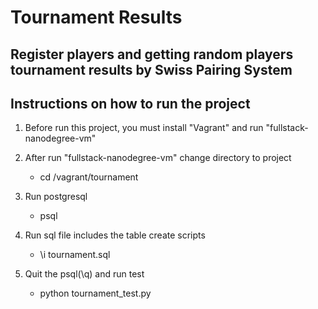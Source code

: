 # Tournament Results
## Register players and getting random players tournament results by Swiss Pairing System

## Instructions on how to run the project
1. Before run this project, you must install "Vagrant" and run "fullstack-nanodegree-vm"

2. After run "fullstack-nanodegree-vm" change directory to project
   * cd /vagrant/tournament

3. Run postgresql
   * psql

4. Run sql file includes the table create scripts
   * \i tournament.sql

5. Quit the psql(\q) and run test
   * python tournament_test.py
 